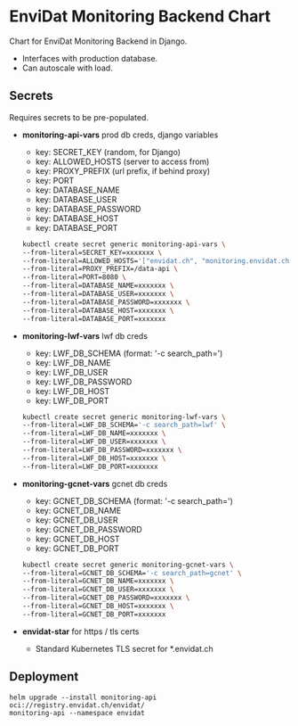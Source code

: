 # EnviDat Monitoring Backend Chart

Chart for EnviDat Monitoring Backend in Django.

- Interfaces with production database.
- Can autoscale with load.

## Secrets

Requires secrets to be pre-populated.

- **monitoring-api-vars** prod db creds, django variables

  - key: SECRET_KEY  (random, for Django)
  - key: ALLOWED_HOSTS  (server to access from)
  - key: PROXY_PREFIX  (url prefix, if behind proxy)
  - key: PORT
  - key: DATABASE_NAME
  - key: DATABASE_USER
  - key: DATABASE_PASSWORD
  - key: DATABASE_HOST
  - key: DATABASE_PORT

  ```bash
  kubectl create secret generic monitoring-api-vars \
  --from-literal=SECRET_KEY=xxxxxxx \
  --from-literal=ALLOWED_HOSTS='["envidat.ch", "monitoring.envidat.ch"]' \
  --from-literal=PROXY_PREFIX=/data-api \
  --from-literal=PORT=8080 \
  --from-literal=DATABASE_NAME=xxxxxxx \
  --from-literal=DATABASE_USER=xxxxxxx \
  --from-literal=DATABASE_PASSWORD=xxxxxxx \
  --from-literal=DATABASE_HOST=xxxxxxx \
  --from-literal=DATABASE_PORT=xxxxxxx
  ```

- **monitoring-lwf-vars** lwf db creds

  - key: LWF_DB_SCHEMA  (format: '-c search_path=<SCHEMA>')
  - key: LWF_DB_NAME
  - key: LWF_DB_USER
  - key: LWF_DB_PASSWORD
  - key: LWF_DB_HOST
  - key: LWF_DB_PORT

  ```bash
  kubectl create secret generic monitoring-lwf-vars \
  --from-literal=LWF_DB_SCHEMA='-c search_path=lwf' \
  --from-literal=LWF_DB_NAME=xxxxxxx \
  --from-literal=LWF_DB_USER=xxxxxxx \
  --from-literal=LWF_DB_PASSWORD=xxxxxxx \
  --from-literal=LWF_DB_HOST=xxxxxxx \
  --from-literal=LWF_DB_PORT=xxxxxxx
  ```

- **monitoring-gcnet-vars** gcnet db creds

  - key: GCNET_DB_SCHEMA  (format: '-c search_path=<SCHEMA>')
  - key: GCNET_DB_NAME
  - key: GCNET_DB_USER
  - key: GCNET_DB_PASSWORD
  - key: GCNET_DB_HOST
  - key: GCNET_DB_PORT

  ```bash
  kubectl create secret generic monitoring-gcnet-vars \
  --from-literal=GCNET_DB_SCHEMA='-c search_path=gcnet' \
  --from-literal=GCNET_DB_NAME=xxxxxxx \
  --from-literal=GCNET_DB_USER=xxxxxxx \
  --from-literal=GCNET_DB_PASSWORD=xxxxxxx \
  --from-literal=GCNET_DB_HOST=xxxxxxx \
  --from-literal=GCNET_DB_PORT=xxxxxxx
  ```

- **envidat-star** for https / tls certs

  - Standard Kubernetes TLS secret for \*.envidat.ch

## Deployment

```shell
helm upgrade --install monitoring-api oci://registry.envidat.ch/envidat/
monitoring-api --namespace envidat
```
